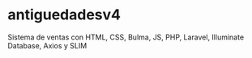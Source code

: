 # antiguedadesv4
Sistema de ventas con HTML, CSS, Bulma, JS, PHP, Laravel, Illuminate Database, Axios y SLIM
